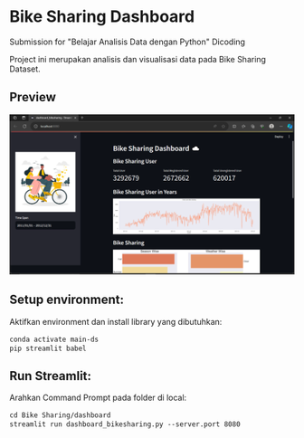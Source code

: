 # Bike Sharing Dashboard 

Submission for "Belajar Analisis Data dengan Python" Dicoding

Project ini merupakan analisis dan visualisasi data pada Bike Sharing Dataset.

## Preview
![Preview Bike Sharing Dashboard Streamlit](https://raw.githubusercontent.com/ghinatirta/Bike-Sharing/main/preview.png)

## Setup environment:
Aktifkan environment dan install library yang dibutuhkan:
```
conda activate main-ds
pip streamlit babel
```
## Run Streamlit:
Arahkan Command Prompt pada folder di local:
```
cd Bike Sharing/dashboard
streamlit run dashboard_bikesharing.py --server.port 8080
```
